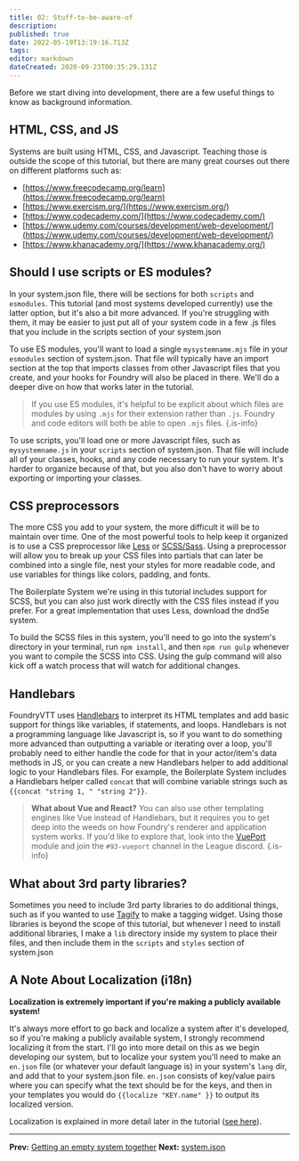 ```yaml
---
title: 02: Stuff-to-be-aware-of
description: 
published: true
date: 2022-05-19T13:19:16.713Z
tags: 
editor: markdown
dateCreated: 2020-09-23T00:35:29.131Z
---
```


Before we start diving into development, there are a few useful things to know as background information.

## HTML, CSS, and JS

Systems are built using HTML, CSS, and Javascript. Teaching those is outside the scope of this tutorial, but there are many great courses out there on different platforms such as:

* [https://www.freecodecamp.org/learn](https://www.freecodecamp.org/learn)
* [https://www.exercism.org/](https://www.exercism.org/)
* [https://www.codecademy.com/](https://www.codecademy.com/)
* [https://www.udemy.com/courses/development/web-development/](https://www.udemy.com/courses/development/web-development/)
* [https://www.khanacademy.org/](https://www.khanacademy.org/)

## Should I use scripts or ES modules?

In your system.json file, there will be sections for both `scripts` and `esmodules`. This tutorial (and most systems developed currently) use the latter option, but it's also a bit more advanced. If you're struggling with them, it may be easier to just put all of your system code in a few .js files that you include in the scripts section of your system.json

To use ES modules, you'll want to load a single `mysystemname.mjs` file in your `esmodules` section of system.json. That file will typically have an import section at the top that imports classes from other Javascript files that you create, and your hooks for Foundry will also be placed in there. We'll do a deeper dive on how that works later in the tutorial.

> If you use ES modules, it's helpful to be explicit about which files are modules by using `.mjs` for their extension rather than `.js`. Foundry and code editors will both be able to open `.mjs` files.
{.is-info}


To use scripts,  you'll load one or more Javascript files, such as `mysystemname.js` in your `scripts` section of system.json. That file will include all of your classes, hooks, and any code necessary to run your system. It's harder to organize because of that, but you also don't have to worry about exporting or importing your classes.

## CSS preprocessors

The more CSS you add to your system, the more difficult it will be to maintain over time. One of the most powerful tools to help keep it organized is to use a CSS preprocessor like [Less](http://lesscss.org/) or [SCSS/Sass](https://sass-lang.com/). Using a preprocessor will allow you to break up your CSS files into partials that can later be combined into a single file, nest your styles for more readable code, and use variables for things like colors, padding, and fonts.

The Boilerplate System we're using in this tutorial includes support for SCSS, but you can also just work directly with the CSS files instead if you prefer. For a great implementation that uses Less, download the dnd5e system.

To build the SCSS files in this system, you'll need to go into the system's directory in your terminal, run `npm install`, and then `npm run gulp` whenever you want to compile the SCSS into CSS. Using the gulp command will also kick off a watch process that will watch for additional changes.

## Handlebars

FoundryVTT uses [Handlebars](https://handlebarsjs.com/guide/#what-is-handlebars) to interpret its HTML templates and add basic support for things like variables, if statements, and loops. Handlebars is not a programming language like Javascript is, so if you want to do something more advanced than outputting a variable or iterating over a loop, you'll probably need to either handle the code for that in your actor/item's data methods in JS, or you can create a new Handlebars helper to add additional logic to your Handlebars files. For example, the Boilerplate System includes a Handlebars helper called `concat` that will combine variable strings such as `{{concat "string 1, " "string 2"}}`.

> **What about Vue and React?**
> You can also use other templating engines like Vue instead of Handlebars, but it requires you to get deep into the weeds on how Foundry's renderer and application system works. If you'd like to explore that, look into the [VuePort](https://foundryvtt.com/packages/vueport) module and join the `#93-vueport` channel in the League discord.
{.is-info}


## What about 3rd party libraries?

Sometimes you need to include 3rd party libraries to do additional things, such as if you wanted to use [Tagify](https://github.com/yairEO/tagify) to make a tagging widget. Using those libraries is beyond the scope of this tutorial, but whenever I need to install additional libraries, I make a `lib` directory inside my system to place their files, and then include them in the `scripts` and `styles` section of system.json

## A Note About Localization (i18n)

**Localization is extremely important if you're making a publicly available system!**

It's always more effort to go back and localize a system after it's developed, so if you're making a publicly available system, I strongly recommend localizing it from the start. I'll go into more detail on this as we begin developing our system, but to localize your system you'll need to make an `en.json` file (or whatever your default language is) in your system's `lang` dir, and add that to your system.json file. `en.json` consists of key/value pairs where you can specify what the text should be for the keys, and then in your templates you would do `{{localize "KEY.name" }}` to output its localized version.

Localization is explained in more detail later in the tutorial ([see here](https://foundryvtt.wiki/en/development/guides/SD-tutorial/SD13-Localization)).

---

**Prev:** [Getting an empty system together](https://foundryvtt.wiki/en/development/guides/SD-tutorial/SD01-Getting-started)
**Next:** [system.json](https://foundryvtt.wiki/en/development/guides/SD-tutorial/SD03-systemjson)